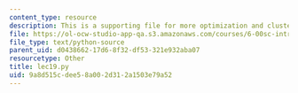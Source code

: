 ```yaml
---
content_type: resource
description: This is a supporting file for more optimization and clustering.
file: https://ol-ocw-studio-app-qa.s3.amazonaws.com/courses/6-00sc-introduction-to-computer-science-and-programming-spring-2011/9a8d515cdee58a002d312a1503e79a52_lec19.py
file_type: text/python-source
parent_uid: d0438662-17d6-8f32-df53-321e932aba07
resourcetype: Other
title: lec19.py
uid: 9a8d515c-dee5-8a00-2d31-2a1503e79a52
---
```

